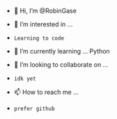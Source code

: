 - 👋  Hi, I’m 
      @RobinGase
- 👀 I’m interested in ...  
- 
      Learning to code
- 🌱 I’m currently learning ... Python
      
      
- 💞️ I’m looking to collaborate on ... 
- 
      idk yet
- 📫 How to reach me ... 
- 
      prefer github

<!---
RobinGase/RobinGase is a ✨ special ✨ repository because its `README.md` (this file) appears on your GitHub profile.
You can click the Preview link to take a look at your changes.
--->
